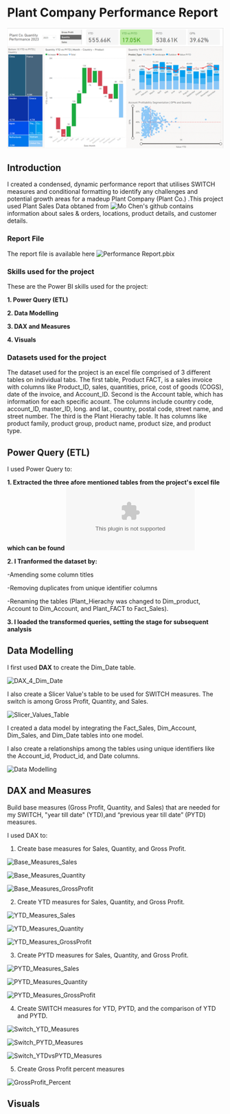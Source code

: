 # Plant Company Performance Report
![Performance_Report](https://github.com/lakunleoye/Performance_Report-_PowerBI_Project/blob/master/Performance%20Report.png)

## Introduction
I created a condensed, dynamic performance report that utilises SWITCH measures and conditional formatting to identify any challenges and potential growth areas for a madeup Plant Company (Plant Co.) .This project used Plant Sales Data obtaned from ![Mo Chen's github](https://github.com/mochen862/power-bi-portfolio-project) contains information about sales & orders, locations, product details, and customer details.

### Report File
The report file is available here ![Performance Report.pbix](https://github.com/lakunleoye/Performance_Report-_PowerBI_Project/blob/master/Performance%20Report.pbix)

### Skills used for the project
These are the Power BI skills used for the project:

**1.	Power Query (ETL)**

**2.	Data Modelling**

**3.	DAX and Measures**

**4.	Visuals**

### Datasets used for the project
The dataset used for the project is an excel file comprised of 3 different tables on individual tabs. The first table, Product FACT, is a sales invoice with columns like Product_ID, sales, quantities, price, cost of goods (COGS), date of the invoice, and Account_ID. Second is the Account table, which has information for each specific acount. The columns include country code, account_ID, master_ID, long. and lat., country, postal code, street name, and street number. The third is the Plant Hierachy table. It has columns like product family, product group, product name, product size, and product type.


## Power Query (ETL)
I used Power Query to:

**1. Extracted the three afore mentioned tables from the project's excel file which can be found ![here](https://github.com/lakunleoye/Performance_Report-_PowerBI_Project/blob/master/Plant_DTS.xls)**


**2. I Tranformed the dataset by:**

-Amending some column titles

-Removing duplicates from unique identifier columns

-Renaming the tables (Plant_Hierachy was changed to Dim_product, Account to Dim_Account, and Plant_FACT to Fact_Sales).


**3. I loaded the transformed queries, setting the stage for subsequent analysis**


## Data Modelling

I first used **DAX** to create the Dim_Date table.

![DAX_4_Dim_Date](https://github.com/user-attachments/assets/41011ee8-5e17-4ef4-ab8e-464e030fed41)


I also create a Slicer Value's table to be used for SWITCH measures. The switch is among Gross Profit, Quantity, and Sales.

![Slicer_Values_Table](https://github.com/user-attachments/assets/fc637eb0-485a-4177-9a4c-63954cccc155)


I created a data model by integrating the Fact_Sales, Dim_Account, Dim_Sales, and Dim_Date tables into one model.

I also create a relationships among the tables using unique identifiers like the Account_id, Product_id, and Date columns.

![Data Modelling](https://github.com/user-attachments/assets/8f14005c-8b85-4288-88e5-c91aed13aebc)

## DAX and Measures

Build base measures (Gross Profit, Quantity, and Sales) that are needed for my SWITCH, "year till date" (YTD),and “previous year till date” (PYTD) measures.

I used DAX to:

1. Create base measures for Sales, Quantity, and Gross Profit.

![Base_Measures_Sales](https://github.com/user-attachments/assets/69276249-86ef-4a5d-a09f-b1e138fa12a5)

![Base_Measures_Quantity](https://github.com/user-attachments/assets/abaf0e34-b99f-4c86-85e7-4051b2a38ad1)

![Base_Measures_GrossProfit](https://github.com/user-attachments/assets/8e665d34-bec4-43fc-8254-e9955738e01b)


2.  Create YTD measures for Sales, Quantity, and Gross Profit.

![YTD_Measures_Sales](https://github.com/user-attachments/assets/c29e57bb-fcbd-460e-940e-b434308883ee)

![YTD_Measures_Quantity](https://github.com/user-attachments/assets/4ad2ad71-89e8-414e-b7cb-bf6914714645)

![YTD_Measures_GrossProfit](https://github.com/user-attachments/assets/24403c2e-a14d-40fd-98a9-06c4fa0684ea)


3. Create PYTD measures for Sales, Quantity, and Gross Profit.

![PYTD_Measures_Sales](https://github.com/user-attachments/assets/e8cd54ca-5cb7-497e-b1de-c4b9885d97cc)

![PYTD_Measures_Quantity](https://github.com/user-attachments/assets/d945ee78-5c28-4733-a5f6-c423b6125e64)

![PYTD_Measures_GrossProfit](https://github.com/user-attachments/assets/f98b4bb5-e47a-4ef9-854e-71af0e99d626)


4. Create SWITCH measures for YTD, PYTD, and the comparison of YTD and PYTD.

![Switch_YTD_Measures](https://github.com/user-attachments/assets/d1c4b8a1-811e-4d32-bd9e-15d4c700146d)

![Switch_PYTD_Measures](https://github.com/user-attachments/assets/ad894265-7ea4-4ca6-aea7-3db4399fb899)

![Switch_YTDvsPYTD_Measures](https://github.com/user-attachments/assets/43ba16ee-a6e1-4232-965d-2b2ca7b14c77)


5. Create Gross Profit percent measures

![GrossProfit_Percent](https://github.com/user-attachments/assets/1bc7f316-3bc2-479e-864e-e681bddaefcf)



## Visuals












